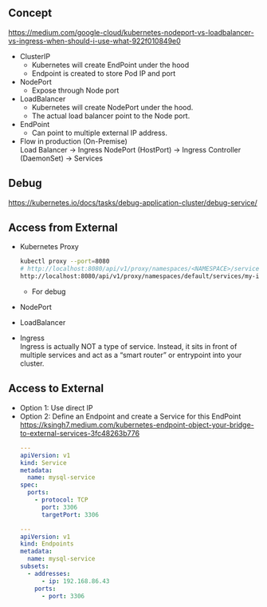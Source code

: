 ## Concept
https://medium.com/google-cloud/kubernetes-nodeport-vs-loadbalancer-vs-ingress-when-should-i-use-what-922f010849e0  

- ClusterIP
  - Kubernetes will create EndPoint under the hood
  - Endpoint is created to store Pod IP and port
- NodePort
  - Expose through Node port
- LoadBalancer
  - Kubernetes will create NodePort under the hood.
  - The actual load balancer point to the Node port.
- EndPoint
  - Can point to multiple external IP address.
- Flow in production (On-Premise)  
  Load Balancer -> Ingress NodePort (HostPort) -> Ingress Controller (DaemonSet) -> Services

## Debug  
https://kubernetes.io/docs/tasks/debug-application-cluster/debug-service/  

## Access from External  
- Kubernetes Proxy  
    ```sh
    kubectl proxy --port=8080
    # http://localhost:8080/api/v1/proxy/namespaces/<NAMESPACE>/services/<SERVICE-NAME>:<PORT-NAME>/, e.g. 
    http://localhost:8080/api/v1/proxy/namespaces/default/services/my-internal-service:http/
    ```
  - For debug  

- NodePort
- LoadBalancer
- Ingress  
  Ingress is actually NOT a type of service. Instead, it sits in front of multiple services and act as a “smart router” or entrypoint into your cluster.

## Access to External
- Option 1: Use direct IP
- Option 2: Define an Endpoint and create a Service for this EndPoint  
https://ksingh7.medium.com/kubernetes-endpoint-object-your-bridge-to-external-services-3fc48263b776  
  ```yaml
  ---
  apiVersion: v1
  kind: Service
  metadata:
    name: mysql-service
  spec:
    ports:
      - protocol: TCP
        port: 3306
        targetPort: 3306

  ---
  apiVersion: v1
  kind: Endpoints
  metadata:
    name: mysql-service
  subsets:
    - addresses:
        - ip: 192.168.86.43
      ports:
        - port: 3306
  ```